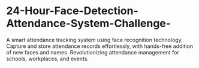 # 24-Hour-Face-Detection-Attendance-System-Challenge-
A smart attendance tracking system using face recognition technology. Capture and store attendance records effortlessly, with hands-free addition of new faces and names. Revolutionizing attendance management for schools, workplaces, and events.

